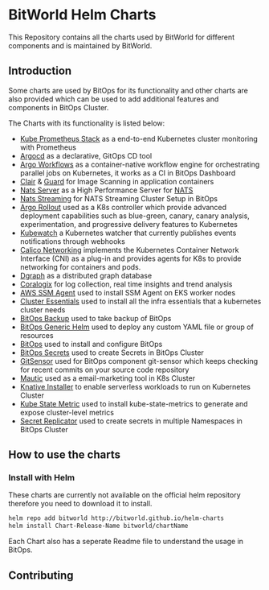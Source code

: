 # BitWorld Helm Charts


This Repository contains all the charts used by BitWorld for different components and is maintained by BitWorld.

## Introduction

Some charts are used by BitOps for its functionality and other charts are also provided which can be used to add additional features and components in BitOps Cluster.

The Charts with its functionality is listed below:

- [Kube Prometheus Stack](https://github.com/prometheus-operator/kube-prometheus) as a end-to-end Kubernetes cluster monitoring with Prometheus
- [Argocd](https://github.com/argoproj/argo-cd/) as a declarative, GitOps CD tool
- [Argo Workflows](https://github.com/argoproj/argo) as a container-native workflow engine for orchestrating parallel jobs on Kubernetes, it works as a CI in BitOps Dashboard
- [Clair](https://github.com/quay/clair) & [Guard](https://github.com/guard/guard) for Image Scanning in application containers
- [Nats Server](https://github.com/nats-io/nats-server) as a High Performance Server for [NATS](https://github.com/nats-io)
- [Nats Streaming](https://github.com/nats-io/k8s) for NATS Streaming Cluster Setup in BitOps
- [Argo Rollout](https://github.com/argoproj/argo-rollouts) used as a K8s controller which provide advanced deployment capabilities such as blue-green, canary, canary analysis, experimentation, and progressive delivery features to Kubernetes
- [Kubewatch](https://github.com/bitnami-labs/kubewatch) a Kubernetes watcher that currently publishes events notifications through webhooks
- [Calico Networking](https://github.com/projectcalico/calico) implements the Kubernetes Container Network Interface (CNI) as a plug-in and provides agents for K8s to provide networking for containers and pods.
- [Dgraph](https://github.com/dgraph-io/charts) as a distributed graph database
- [Coralogix](https://github.com/coralogix/fluentd-coralogix-image) for log collection, real time insights and trend analysis
- [AWS SSM Agent](https://github.com/aws/amazon-ssm-agent) used to install SSM Agent on EKS worker nodes
- [Cluster Essentials](https://github.com/bitworld-labs/charts/tree/main/charts/cluster-essentials) used to install all the infra essentials that a kubernetes cluster needs
- [BitOps Backup](https://github.com/bitworld-labs/charts/tree/main/charts/bitworld-backups) used to take backup of BitOps
- [BitOps Generic Helm](https://github.com/bitworld-labs/charts/tree/main/charts/bitworld-generic-helm) used to deploy any custom YAML file or group of resources
- [BitOps](https://bitworld.solutions/) used to install and configure BitOps
- [BitOps Secrets](https://github.com/bitworld-labs/charts/tree/main/charts/dt-secrets) used to create Secrets in BitOps Cluster
- [GitSensor](https://github.com/bitworld-labs/charts/tree/main/charts/gitsensor) used for BitOps component git-sensor which keeps checking for recent commits on your source code repository
- [Mautic](https://www.mautic.org/) used as a email-marketing tool in K8s Cluster
- [Knative Installer](https://knative.dev/docs/) to enable serverless workloads to run on Kubernetes Cluster
- [Kube State Metric](https://github.com/kubernetes/kube-state-metrics) used to install kube-state-metrics to generate and expose cluster-level metrics
- [Secret Replicator](https://github.com/bitworld-labs/charts/tree/main/charts/secret-replicator) used to create secrets in multiple Namespaces in BitOps Cluster

## How to use the charts

### Install with Helm

These charts are currently not available on the official helm repository therefore you need to download it to install.

```bash
helm repo add bitworld http://bitworld.github.io/helm-charts
helm install Chart-Release-Name bitworld/chartName
```

Each Chart also has a seperate Readme file to understand the usage in BitOps.

## Contributing

